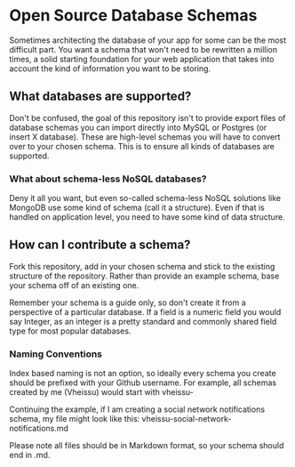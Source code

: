 Open Source Database Schemas
============================

Sometimes architecting the database of your app for some can be the most difficult part. You want a schema that won't need to be rewritten a million times, a solid starting foundation for your web application that takes into account the kind of information you want to be storing.

## What databases are supported?

Don't be confused, the goal of this repository isn't to provide export files of database schemas you can import directly into MySQL or Postgres (or insert X database). These are high-level schemas you will have to convert over to your chosen schema. This is to ensure all kinds of databases are supported.

### What about schema-less NoSQL databases?

Deny it all you want, but even so-called schema-less NoSQL solutions like MongoDB use some kind of schema (call it a structure). Even if that is handled on application level, you need to have some kind of data structure.

## How can I contribute a schema?

Fork this repository, add in your chosen schema and stick to the existing structure of the repository. Rather than provide an example schema, base your schema off of an existing one. 

Remember your schema is a guide only, so don't create it from a perspective of a particular database. If a field is a numeric field you would say Integer, as an integer is a pretty standard and commonly shared field type for most popular databases.

### Naming Conventions

Index based naming is not an option, so ideally every schema you create should be prefixed with your Github username. For example, all schemas created by me (Vheissu) would start with vheissu-

Continuing the example, if I am creating a social network notifications schema, my file might look like this: vheissu-social-network-notifications.md

Please note all files should be in Markdown format, so your schema should end in .md.
